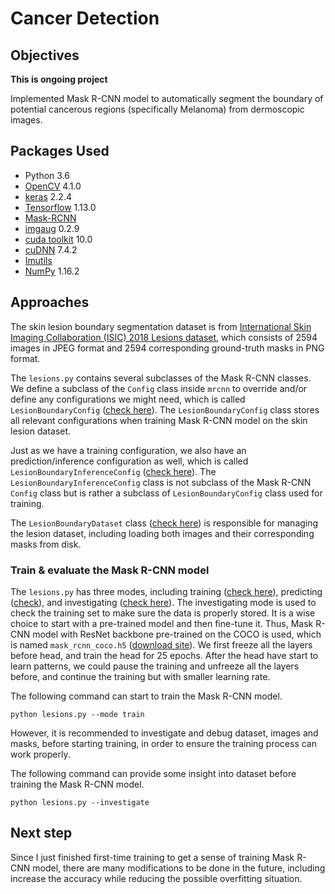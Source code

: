# Cancer Detection
## Objectives
**This is ongoing project**

Implemented Mask R-CNN model to automatically segment the boundary of potential cancerous regions (specifically Melanoma) from dermoscopic images.

## Packages Used
* Python 3.6
* [OpenCV](https://docs.opencv.org/3.4.4/) 4.1.0
* [keras](https://keras.io/) 2.2.4
* [Tensorflow](https://www.tensorflow.org/install/) 1.13.0
* [Mask-RCNN](https://github.com/matterport/Mask_RCNN)
* [imgaug](https://github.com/aleju/imgaug) 0.2.9
* [cuda toolkit](https://developer.nvidia.com/cuda-toolkit) 10.0
* [cuDNN](https://developer.nvidia.com/cudnn) 7.4.2
* [Imutils](https://github.com/jrosebr1/imutils)
* [NumPy](http://www.numpy.org/) 1.16.2

## Approaches
The skin lesion boundary segmentation dataset is from [International Skin Imaging Collaboration (ISIC) 2018 Lesions dataset](https://challenge2018.isic-archive.com/), which consists of 2594 images in JPEG format and 2594 corresponding ground-truth masks in PNG format.

The `lesions.py` contains several subclasses of the Mask R-CNN classes. We define a subclass of the `Config` class inside `mrcnn` to override and/or define any configurations we might need, which is called `LesionBoundaryConfig` ([check here](https://github.com/meng1994412/Cancer_Detection/blob/master/lesions.py#L43-L57)). The `LesionBoundaryConfig` class stores all relevant configurations when training Mask R-CNN model on the skin lesion dataset.

Just as we have a training configuration, we also have an prediction/inference configuration as well, which is called `LesionBoundaryInferenceConfig` ([check here](https://github.com/meng1994412/Cancer_Detection/blob/master/lesions.py#L60-L66)). The `LesionBoundaryInferenceConfig` class is not subclass of the Mask R-CNN `Config` class but is rather a subclass of `LesionBoundaryConfig` class used for training.

The `LesionBoundaryDataset` class ([check here](https://github.com/meng1994412/Cancer_Detection/blob/master/lesions.py#L69-L143)) is responsible for managing the lesion dataset, including loading both images and their corresponding masks from disk.

### Train & evaluate the Mask R-CNN model
The `lesions.py` has three modes, including training ([check here](https://github.com/meng1994412/Cancer_Detection/blob/master/lesions.py#L157-L195)), predicting ([check](https://github.com/meng1994412/Cancer_Detection/blob/master/lesions.py#L197-L248)), and investigating ([check here](https://github.com/meng1994412/Cancer_Detection/blob/master/lesions.py#L250-L285)). The investigating mode is used to check the training set to make sure the data is properly stored. It is a wise choice to start with a pre-trained model and then fine-tune it. Thus, Mask R-CNN model with ResNet backbone pre-trained on the COCO is used, which is named `mask_rcnn_coco.h5` ([download site](https://github.com/matterport/Mask_RCNN/releases)). We first freeze all the layers before head, and train the head for 25 epochs. After the head have start to learn patterns, we could pause the training and unfreeze all the layers before, and continue the training but with smaller learning rate.

The following command can start to train the Mask R-CNN model.
```
python lesions.py --mode train
```

However, it is recommended to investigate and debug dataset, images and masks, before starting training, in order to ensure the training process can work properly.

The following command can provide some insight into dataset before training the Mask R-CNN model.
```
python lesions.py --investigate
```

## Next step
Since I just finished first-time training to get a sense of training Mask R-CNN model, there are many modifications to be done in the future, including increase the accuracy while reducing the possible overfitting situation.
